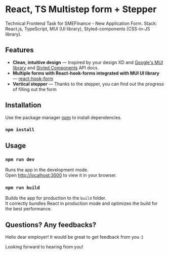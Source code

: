 # React, TS Multistep form + Stepper  

Technical Frontend Task for SMEFInance - New Application Form. Stack: React.js, TypeScript, MUI (UI library), Styled-components (CSS-in-JS library).

Features
------------

* **Clean, intuitive design** — Inspired by your design XD and [Google's MUI library](https://mui.com) and [Styled Components](http://styled-components.com) API docs.
* **Multiple forms with React-hook-forms integrated with MUI UI library** — [react-hook-form](https://react-hook-form.com/get-started#IntegratingwithUIlibraries)
* **Vertical stepper** — Thanks to the stepper, you can find out the progress of filling out the form

## Installation

Use the package manager [npm](https://docs.npmjs.com/cli/v8/commands/npm-install) to install dependencies.

### `npm install`

## Usage

### `npm run dev`

Runs the app in the development mode.\
Open [http://localhost:3000](http://localhost:3000) to view it in your browser.

### `npm run build`

Builds the app for production to the `build` folder.\
It correctly bundles React in production mode and optimizes the build for the best performance.

Questions? Any feedbacks?
--------------------

Hello dear employer!
It would be great to get feedback from you :)

Looking forward to hearing from you!

